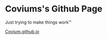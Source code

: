 # Coviums's Github Page
Just trying to make things work™

[Covium.github.io](https://covium.github.io)
